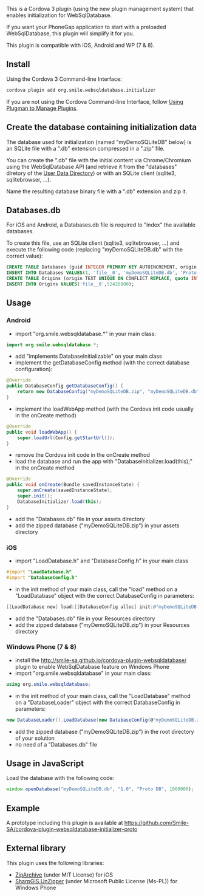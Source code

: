 This is a Cordova 3 plugin (using the new plugin management system) that enables initialization for WebSqlDatabase.

If you want your PhoneGap application to start with a preloaded WebSqlDatabase, this plugin will simplify it for you.

This plugin is compatible with iOS, Android and WP (7 & 8).


## Install
Using the Cordova 3 Command-line Interface:

```sh
cordova plugin add org.smile.websqldatabase.initializer
```

If you are not using the Cordova Command-line Interface, follow [Using Plugman to Manage Plugins](http://cordova.apache.org/docs/en/edge/plugin_ref_plugman.md.html).


## Create the database containing initialization data

The database used for initialization (named "myDemoSQLiteDB" below) is an SQLite file with a ".db" extension compressed in a ".zip" file.

You can create the ".db" file with the initial content via Chrome/Chromium using the WebSqlDatabase API (and retrieve it from the "databases" diretory of the [User Data Directory](http://www.chromium.org/user-experience/user-data-directory)) or with an SQLite client (sqlite3, sqlitebrowser, ...).

Name the resulting database binary file with a ".db" extension and zip it.

## Databases.db

For iOS and Android, a Databases.db file is required to "index" the available databases.

To create this file, use an SQLite client (sqlite3, sqlitebrowser, ...) and execute the following code (replacing "myDemoSQLiteDB.db" with the correct value):

```sql
CREATE TABLE Databases (guid INTEGER PRIMARY KEY AUTOINCREMENT, origin TEXT, name TEXT, displayName TEXT, estimatedSize INTEGER, path TEXT);
INSERT INTO Databases VALUES(1, 'file__0', 'myDemoSQLiteDB.db', 'Proto DB', 1000000, 'myDemoSQLiteDB.db');
CREATE TABLE Origins (origin TEXT UNIQUE ON CONFLICT REPLACE, quota INTEGER NOT NULL ON CONFLICT FAIL);
INSERT INTO Origins VALUES('file__0',52428800);
```

## Usage
### Android

  * import "org.smile.websqldatabase.*" in your main class:

```java
import org.smile.websqldatabase.*;
```

  * add "implements DatabaseInitializable" on your main class
  * implement the getDatabaseConfig method (with the correct database configuration):

```java
@Override
public DatabaseConfig getDatabaseConfig() {
    return new DatabaseConfig("myDemoSQLiteDB.zip", "myDemoSQLiteDB.db");
}
```

  * implement the loadWebApp method (with the Cordova init code usually in the onCreate method)

```java
@Override
public void loadWebApp() {
    super.loadUrl(Config.getStartUrl());
}
```

  * remove the Cordova init code in the onCreate method
  * load the database and run the app with "DatabaseInitializer.load(this);" in the onCreate method

```java
@Override
public void onCreate(Bundle savedInstanceState) {
    super.onCreate(savedInstanceState);
    super.init();
    DatabaseInitializer.load(this);
}
```

  * add the "Databases.db" file in your assets directory
  * add the zipped database ("myDemoSQLiteDB.zip") in your assets directory

### iOS

  * import "LoadDatabase.h" and "DatabaseConfig.h" in your main class

```objective-c
#import "LoadDatabase.h"
#import "DatabaseConfig.h"
```

  * in the init method of your main class, call the "load" method on a "LoadDatabase" object with the correct DatabaseConfig in parameters:

```objective-c
[[LoadDatabase new] load:[[DatabaseConfig alloc] init:@"myDemoSQLiteDB.zip" secondValue:@"myDemoSQLiteDB.db"]];
```

  * add the "Databases.db" file in your Resources directory
  * add the zipped database ("myDemoSQLiteDB.zip") in your Resources directory
  
### Windows Phone (7 & 8)

  * install the http://smile-sa.github.io/cordova-plugin-websqldatabase/ plugin to enable WebSqlDatabase feature on Windows Phone
  * import "org.smile.websqldatabase" in your main class:

```csharp
using org.smile.websqldatabase;
```

  * in the init method of your main class, call the "LoadDatabase" method on a "DatabaseLoader" object with the correct DatabaseConfig in parameters:

```csharp
new DatabaseLoader().LoadDatabase(new DatabaseConfig(@"myDemoSQLiteDB.zip", @"myDemoSQLiteDB.db"));
```

  * add the zipped database ("myDemoSQLiteDB.zip") in the root directory of your solution
  * no need of a "Databases.db" file


## Usage in JavaScript

Load the database with the following code:

```javascript
window.openDatabase("myDemoSQLiteDB.db", "1.0", "Proto DB", 1000000);
```

  
## Example

A prototype including this plugin is available at https://github.com/Smile-SA/cordova-plugin-websqldatabase-initializer-proto

## External library

This plugin uses the following libraries:
  * [ZipArchive](http://code.google.com/p/ziparchive/) (under MIT License) for iOS
  * [SharpGIS.UnZipper](http://www.sharpgis.net/post/2010/08/25/REALLY-small-unzip-utility-for-Silverlight-e28093-Part-2.aspx) (under Microsoft Public License (Ms-PL)) for Windows Phone